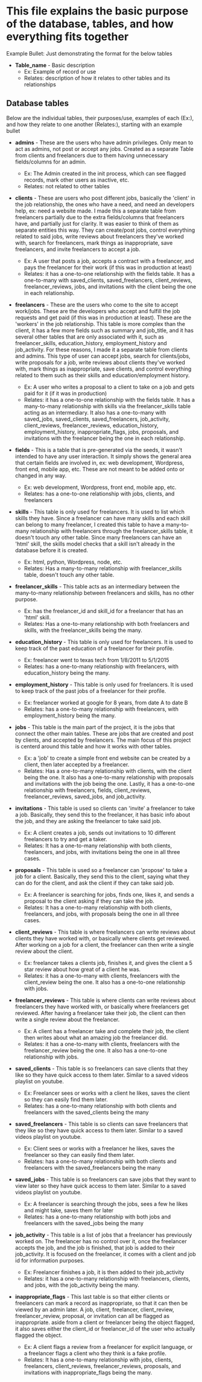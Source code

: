 # This file explains the basic purpose of the database, tables, and how everything fits together

Example Bullet: Just demonstrating the format for the below tables
* **Table_name** - Basic description
	* Ex: Example of record or use
	* Relates: description of how it relates to other tables and its relationships



## Database tables
Below are the individual tables, their purposes/use, examples of each (Ex:), and how they relate to one another (Relates:), starting with an example bullet

* **admins** - These are the users who have admin privileges. Only mean to act as admins, not post or accept any jobs. Created as a separate Table from clients and freelancers due to them having unnecessary fields/columns for an admin.
	* Ex: The Admin created in the init process, which can see flagged records, mark other users as inactive, etc.
	* Relates: not related to other tables

* **clients** - These are users who post different jobs, basically the 'client' in the job relationship, the ones who have a need, and need an developers help, ex: need a website made. I made this a separate table from freelancers partially due to the extra fields/columns that freelancers have, and partially just for clarity. It was easier to think of them as separate entities this way. They can create/post jobs, control everything related to said jobs, write reviews about freelancers they've worked with, search for freelancers, mark things as inappropriate, save freelancers, and invite freelancers to accept a job.
	* Ex: A user that posts a job, accepts a contract with a freelancer, and pays the freelancer for their work (if this was in production at least)
	* Relates: it has a one-to-one relationship with the fields table. It has a one-to-many with saved_clients, saved_freelancers, client_reviews, freelancer_reviews, jobs, and invitations with the client being the one in each relationship.

* **freelancers** - These are the users who come to the site to accept work/jobs. These are the developers who accept and fulfill the job requests and get paid (if this was in production at least). These are the 'workers' in the job relationship. This table is more complex than the client, it has a few more fields such as summary and job_title, and it has several other tables that are only associated with it, such as freelancer_skills, education_history, employment_history and job_activity. For these reasons, I made it a separate table from clients and admins. This type of user can accept jobs, search for clients/jobs, write proposals for a job, write reviews about clients they've worked with, mark things as inappropriate, save clients, and control everything related to them such as their skills and education/employment history.
	* Ex: A user who writes a proposal to a client to take on a job and gets paid for it (if it was in production)
	* Relates: it has a one-to-one relationship with the fields table. It has a many-to-many relationship with skills via the freelancer_skills table acting as an intermediary. It also has a one-to-many with saved_jobs, saved_clients, saved_freelancers, job_activity, client_reviews, freelancer_reviews, education_history, employment_history, inappropriate_flags, jobs, proposals, and invitations with the freelancer being the one in each relationship.

* **fields** - This is a table that is pre-generated via the seeds, it wasn't intended to have any user interaction. It simply shows the general area that certain fields are involved in, ex: web development, Wordpress, front end, mobile app, etc. These are not meant to be added onto or changed in any way.
	* Ex: web development, Wordpress, front end, mobile app, etc.
	* Relates: has a one-to-one relationship with jobs, clients, and freelancers

* **skills** - This table is only used for freelancers. It is used to list which skills they have. Since a freelancer can have many skills and each skill can belong to many freelancer, I created this table to have a many-to-many relationship with freelancers through the freelancer_skills table, it doesn't touch any other table. Since many freelancers can have an 'html' skill, the skills model checks that a skill isn't already in the database before it is created.
	* Ex: html, python, Wordpress, node, etc.
	* Relates: Has a many-to-many relationship with freelancer_skills table, doesn't touch any other table.

* **freelancer_skills** - This table acts as an intermediary between the many-to-many relationship between freelancers and skills, has no other purpose.
	* Ex: has the freelancer_id and skill_id for a freelancer that has an 'html' skill.
	* Relates: Has a one-to-many relationship with both freelancers and skills, with the freelancer_skills being the many.

* **education_history** - This table is only used for freelancers. It is used to keep track of the past education of a freelancer for their profile.
	* Ex: freelancer went to texas tech from 1/8/2011 to 5/1/2015
	* Relates: has a one-to-many relationship with freelancers, with education_history being the many.

* **employment_history** - This table is only used for freelancers. It is used to keep track of the past jobs of a freelancer for their profile.
	* Ex: freelancer worked at google for 8 years, from date A to date B
	* Relates: has a one-to-many relationship with freelancers, with employment_history being the many.

* **jobs** - This table is the main part of the project, it is the jobs that connect the other main tables. These are jobs that are created and post by clients, and accepted by freelancers. The main focus of this project is centerd around this table and how it works with other tables.
	* Ex: a 'job' to create a simple front end website can be created by a client, then later accepted by a freelancer.
	* Relates: Has a one-to-many relationship with clients, with the client being the one. It also has a one-to-many relationship with proposals and invitations with the job being the one. Lastly, it has a one-to-one relationship with freelancers, fields, client_reviews, freelancer_reviews, saved_jobs, and job_activity.

* **invitations** - This table is used so clients can 'invite' a freelancer to take a job. Basically, they send this to the freelancer, it has basic info about the job, and they are asking the freelancer to take said job.
	* Ex: A client creates a job, sends out invitations to 10 different freelancers to try and get a taker.
	* Relates: It has a one-to-many relationship with both clients, freelancers, and jobs, with invitations being the one in all three cases.

* **proposals** - This table is used so a freelancer can 'propose' to take a job for a client. Basically, they send this to the client, saying what they can do for the client, and ask the client if they can take said job.
	* Ex: A freelancer is searching for jobs, finds one, likes it, and sends a proposal to the client asking if they can take the job.
	* Relates: It has a one-to-many relationship with both clients, freelancers, and jobs, with proposals being the one in all three cases.

* **client_reviews** - This table is where freelancers can write reviews about clients they have worked with, or basically where clients get reviewed. After working on a job for a client, the freelancer can then write a single review about the client.
	* Ex: freelancer takes a clients job, finishes it, and gives the client a 5 star review about how great of a client he was.
	* Relates: it has a one-to-many with clients, freelancers with the client_review being the one. It also has a one-to-one relationship with jobs.

* **freelancer_reviews** - This table is where clients can write reviews about freelancers they have worked with, or basically where freelancers get reviewed. After having a freelancer take their job, the client can then write a single review about the freelancer.
	* Ex: A client has a freelancer take and complete their job, the client then writes about what an amazing job the freelancer did.
	* Relates: it has a one-to-many with clients, freelancers with the freelancer_review being the one. It also has a one-to-one relationship with jobs.

* **saved_clients** - This table is so freelancers can save clients that they like so they have quick access to them later. Similar to a saved videos playlist on youtube.
	* Ex: Freelancer sees or works with a client he likes, saves the client so they can easily find them later.
	* Relates: has a one-to-many relationship with both clients and freelancers with the saved_clients being the many

* **saved_freelancers** - This table is so clients can save freelancers that they like so they have quick access to them later. Similar to a saved videos playlist on youtube.
	* Ex: Client sees or works with a freelancer he likes, saves the freelancer so they can easily find them later.
	* Relates: has a one-to-many relationship with both clients and freelancers with the saved_freelancers being the many

* **saved_jobs** - This table is so freelancers can save jobs that they want to view later so they have quick access to them later. Similar to a saved videos playlist on youtube.
	* Ex: A freelancer is searching through the jobs, sees a few he likes and might take, saves them for later
	* Relates: has a one-to-many relationship with both jobs and freelancers with the saved_jobs being the many

* **job_activity** - This table is a list of jobs that a freelancer has previously worked on. The freelancer has no control over it, once the freelancer accepts the job, and the job is finished, that job is added to their job_activity. It is focused on the freelancer, it comes with a client and job id for information purposes.
	* Ex: Freelancer finishes a job, it is then added to their job_activity
	* Relates: it has a one-to-many relationship with freelancers, clients, and jobs, with the job_activity being the many.

* **inappropriate_flags** - This last table is so that either clients or freelancers can mark a record as inappropriate, so that it can then be viewed by an admin later. A job, client, freelancer, client_review, freelancer_review, proposal, or invitation can all be flagged as inappropriate. aside from a client or freelancer being the object flagged, it also saves either the client_id or freelancer_id of the user who actually flagged the object.
	* Ex: A client flags a review from a freelancer for explicit language, or a freelancer flags a client who they think is a fake profile.
	* Relates: It has a one-to-many relationship with jobs, clients, freelancers, client_reviews, freelancer_reviews, proposals, and invitations with inappropriate_flags being the many.
